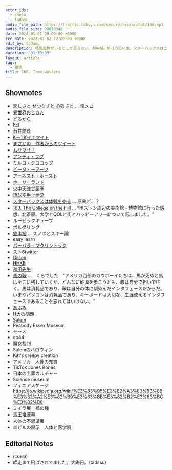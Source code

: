 ```yaml
---
actor_ids:
  - coela
  - tadasu
audio_file_path: https://traffic.libsyn.com/secure/researchat/166.mp3 
audio_file_size: 98619342
date: 2024-01-01 09:00:00 +0900
rec_date: 2023-07-02 12:00:00 +0900
edit_by: tadasu
description: 時間泥棒がいるとしか思えない、熱中感、K-1の思い出、スターバックスはコーヒーを売っているのではない論、　
duration: "01:33:39"
layout: article
tags:
  - 雑談
title: 166. Time-wasters
---
```


## Shownotes
- [恋しさと せつなさと 心強さと](https://www.youtube.com/watch?v=oBE4lGvGUVg&ab_channel=avex) ... 懐メロ
- [異世界おじさん](https://www.amazon.co.jp/dp/B07K84PQJN)
- [どるから](https://www.amazon.co.jp/dp/B079T2C2Z4)
- [K-1](https://ja.wikipedia.org/wiki/K-1)
- [石井館長](https://ja.wikipedia.org/wiki/%E7%9F%B3%E4%BA%95%E5%92%8C%E7%BE%A9)
- [Kー1ダイナマイト]([https://ja.wikipedia.org/wiki/K-1_%E3%83%80%E3%82%A4%E3%83%8A%E3%83%9E%E3%82%A4%E3%83%88](https://www.amazon.co.jp/dp/4091425631))
- [まさかの　作者からのツイート](https://twitter.com/takayuk/status/1682927505710403585)
- [ムサマサ！](https://www.youtube.com/channel/UCb0VvRxoupAlBeIiYbAsHXg)
- [アンディ・フグ](https://ja.wikipedia.org/wiki/%E3%82%A2%E3%83%B3%E3%83%87%E3%82%A3%E3%83%BB%E3%83%95%E3%82%B0)
- [ミルコ・クロコップ](https://ja.wikipedia.org/wiki/%E3%83%9F%E3%83%AB%E3%82%B3%E3%83%BB%E3%82%AF%E3%83%AD%E3%82%B3%E3%83%83%E3%83%97)
- [ピータ・ーアーツ](https://ja.wikipedia.org/wiki/%E3%83%94%E3%83%BC%E3%82%BF%E3%83%BC%E3%83%BB%E3%82%A2%E3%83%BC%E3%83%84)
- [アーネスト・ホースト](https://ja.wikipedia.org/wiki/%E3%82%A2%E3%83%BC%E3%83%8D%E3%82%B9%E3%83%88%E3%83%BB%E3%83%9B%E3%83%BC%E3%82%B9%E3%83%88)
- [ホーリーランド](https://www.amazon.co.jp/dp/B00DMULE78/)
- [火中天津甘栗拳](https://dic.pixiv.net/a/%E7%81%AB%E4%B8%AD%E5%A4%A9%E6%B4%A5%E7%94%98%E6%A0%97%E6%8B%B3)
- [琉球空手上地流](https://www.youtube.com/watch?v=WRAy-HqDKCk&ab_channel=MJ)
- [スターバックスは体験を売る](https://medium.com/@mikethecoffeeguy/starbucks-is-not-selling-coffee-87f3ae087c5b) ... 原典どこ？
- [163. The College on the Hill](https://researchat.fm/episode/163) ... "ボストン周辺の美術館・博物館に行った感想、北斎展、大学とQOLと街とハッピーアワーについて話しました。"
- ルービックキューブ
- ボルダリング
- [鈴木裕](https://news.denfaminicogamer.jp/projectbook/virtua_fighter) ... スノボとスキー論
- easy learn  
- [バーバラ・マクリントック](https://ja.wikipedia.org/wiki/%E3%83%90%E3%83%BC%E3%83%90%E3%83%A9%E3%83%BB%E3%83%9E%E3%82%AF%E3%83%AA%E3%83%B3%E3%83%88%E3%83%83%E3%82%AF)
- スト6twitter
- [Gilson](https://www.gilson.com/)
- [HHKB](https://www.amazon.co.jp/dp/B082TSZ27D/)
- [和田先生](https://happyhackingkb.com/jp/special/dr_wada/)
- [馬の鞍](https://happyhackingkb.com/jp/special/dr_wada/) ...　くらでした　"アメリカ西部のカウボーイたちは、馬が死ぬと馬はそこに残していくが、どんなに砂漠を歩こうとも、鞍は自分で担いで往く。馬は消耗品であり、鞍は自分の体に馴染んだインタフェースだからだ。 いまやパソコンは消耗品であり、キーボードは大切な、生涯使えるインタフェースであることを忘れてはいけない。"
- [あぶみ](https://ja.wikipedia.org/wiki/%E9%90%99)
- H大の問題
- [Salem](https://mail.google.com/mail/u/0/#inbox)
- Peabody Essex Museum
- モース
- ep44
- 魔女裁判
- Salemのハロウィン
- Kat's creepy creation
- アメリカ　人骨の売買
- TikTok Jones Bones
- 日本の土葬カルチャー
- Science museum
- フィニアスゲージ　https://ja.wikipedia.org/wiki/%E3%83%95%E3%82%A3%E3%83%8B%E3%82%A2%E3%82%B9%E3%83%BB%E3%82%B2%E3%83%BC%E3%82%B8
- ミイラ展　柿の種
- [馬王堆漢墓](https://ja.wikipedia.org/wiki/%E9%A6%AC%E7%8E%8B%E5%A0%86%E6%BC%A2%E5%A2%93)
- 人体の不思議展
- 森ビルの展示　人体と医学展

## Editorial Notes
- (coela)
- 師走まで飛ばされてました。大晦日。(tadasu)
